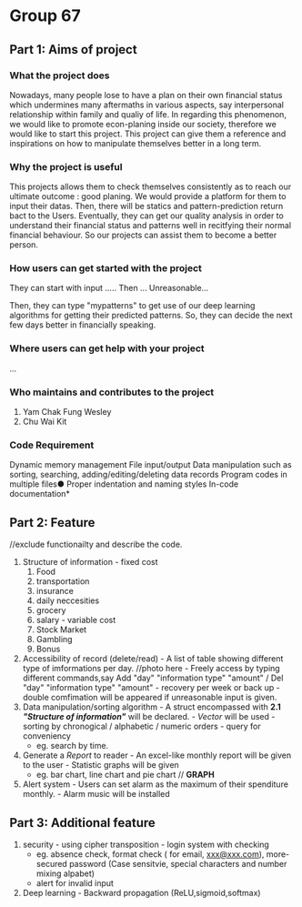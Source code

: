 # **Group 67**
## **Part 1: Aims of project**
### **What the project does**
 Nowadays, many people lose to have a plan on their own financial status which undermines many aftermaths in various aspects, say interpersonal relationship within family and qualiy of life. In regarding this phenomenon, we would like to promote econ-planing inside our society, therefore we would like to start this project. This project can give them a reference and inspirations on how to manipulate themselves better in a long term. 
### **Why the project is useful**  
  This projects allows them to check themselves consistently as to reach our ultimate outcome : good planing.
  We would provide a platform for them to input their datas. Then, there will be statics and pattern-prediction return bact to the  Users. Eventually, they can get our quality analysis in order to understand their financial status and patterns well in recitfying their normal financial behaviour. So our projects can assist them to become a better person.
### **How users can get started with the project**
  They can start with input .....
  Then ...
  Unreasonable...
  
  Then, they can type "mypatterns" to get use of our deep learning algorithms for getting their predicted patterns. So, they can decide the next few days better in financially speaking.
### **Where users can get help with your project**
...
### **Who maintains and contributes to the project**
1. Yam Chak Fung Wesley
2. Chu Wai Kit
### **Code Requirement**
Dynamic memory management
File input/output
Data manipulation such as sorting, searching, adding/editing/deleting data records
Program codes in multiple files●
Proper indentation and naming styles
In-code documentation*
## **Part 2: Feature**
  //exclude functionailty and describe the code.
  1. Structure of information
    - fixed cost
      1. Food
      2. transportation
      3. insurance
      4. daily neccesities
      5. grocery
      6. salary
    - variable cost
      1. Stock Market
      2. Gambling
      5. Bonus
  2. Accessibility of record (delete/read)
    - A list of table showing different type of imformations per day.
    //photo here
    - Freely access by typing different commands,say Add "day" "information type" "amount" / Del "day" "information type" "amount"
    - recovery per week or back up 
    - double comfimation will be appeared if unreasonable input is given.
  3. Data manipulation/sorting algorithm
    - A struct encompassed with **2.1 _"Structure of information"_** will be declared.
    - *Vector <struct>* will be used
    - sorting by chronogical / alphabetic / numeric orders
    - query for conveniency 
      - eg. search by time. 
  4. Generate a *Report* to reader
    - An excel-like monthly report will be given to the user
    - Statistic graphs will be given 
      - eg. bar chart, line chart and pie chart 
    // **GRAPH**
  5. Alert system
    - Users can set alarm as the maximum of their spenditure monthly.
    - Alarm music will be installed
## **Part 3: Additional feature**
  1. security
    - using cipher transposition
    - login system with checking 
       - eg. absence check, format check ( for email, xxx@xxx.com), more-secured password (Case sensitvie, special characters and number mixing alpabet)
       - alert for invalid input
  2. Deep learning
    - Backward propagation (ReLU,sigmoid,softmax)

    
